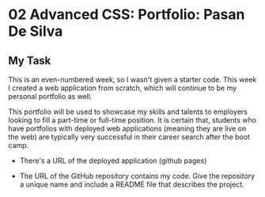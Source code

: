 # 02 Advanced CSS: Portfolio: Pasan De Silva

## My Task

This is an even-numbered week, so I wasn't given a starter code. This week I created a web application from scratch, which will continue to be my personal portfolio as well. 

This portfolio will be used to showcase my skills and talents to employers looking to fill a part-time or full-time position. It is certain that, students who have portfolios with deployed web applications (meaning they are live on the web) are typically very successful in their career search after the boot camp.

* There's a URL of the deployed application (github pages)

* The URL of the GitHub repository contains my code. Give the repository a unique name and include a README file that describes the project.